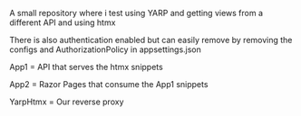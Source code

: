 A small repository where i test using YARP and getting views from a different API and using htmx

There is also authentication enabled but can easily remove by removing the configs and AuthorizationPolicy in appsettings.json


App1 = API that serves the htmx snippets

App2 = Razor Pages that consume the App1 snippets

YarpHtmx = Our reverse proxy
